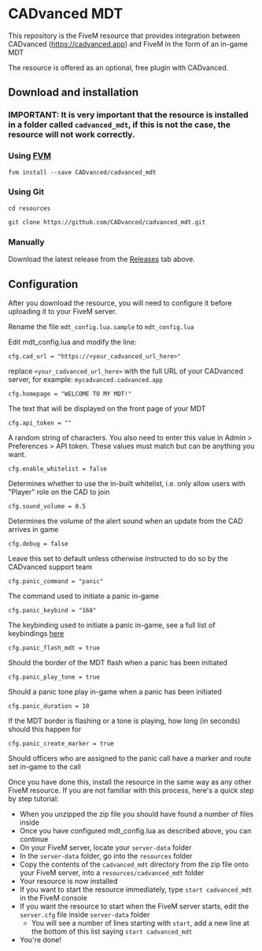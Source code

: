 # CADvanced MDT

This repository is the FiveM resource that provides integration between CADvanced (https://cadvanced.app) and FiveM in the form of an in-game MDT

The resource is offered as an optional, free plugin with CADvanced.

## Download and installation

### IMPORTANT: It is very important that the resource is installed in a folder called `cadvanced_mdt`, if this is not the case, the resource will not work correctly.


### Using [FVM](https://github.com/qlaffont/fvm-installer)

```
fvm install --save CADvanced/cadvanced_mdt
```

### Using Git

```
cd resources

git clone https://github.com/CADvanced/cadvanced_mdt.git
```

### Manually

Download the latest release from the [Releases](https://github.com/CADvanced/cadvanced_mdt/releases) tab above.

## Configuration

After you download the resource, you will need to configure it before uploading it to your FiveM server.

Rename the file `mdt_config.lua.sample` to `mdt_config.lua`

Edit mdt_config.lua and modify the line:

```
cfg.cad_url = "https://<your_cadvanced_url_here>"
```
replace `<your_cadvanced_url_here>` with the full URL of your CADvanced server, for example: `mycadvanced.cadvanced.app`

```
cfg.homepage = "WELCOME TO MY MDT!"
```
The text that will be displayed on the front page of your MDT
```
cfg.api_token = ""
```
A random string of characters. You also need to enter this value in Admin > Preferences > API token. These values must match but can be anything you want.

```
cfg.enable_whitelist = false
```
Determines whether to use the in-built whitelist, i.e. only allow users with "Player" role on the CAD to join
```
cfg.sound_volume = 0.5
```
Determines the volume of the alert sound when an update from the CAD arrives in game

```
cfg.debug = false
```
Leave this set to default unless otherwise instructed to do so by the CADvanced support team

```
cfg.panic_command = "panic"
```
The command used to initiate a panic in-game

```
cfg.panic_keybind = "168"
```
The keybinding used to initiate a panic in-game, see a full list of keybindings <a href="https://docs.fivem.net/docs/game-references/controls/">here</a>

```
cfg.panic_flash_mdt = true
```
Should the border of the MDT flash when a panic has been initiated

```
cfg.panic_play_tone = true
```
Should a panic tone play in-game when a panic has been initiated

```
cfg.panic_duration = 10
```
If the MDT border is flashing or a tone is playing, how long (in seconds) should this happen for

```
cfg.panic_create_marker = true
```
Should officers who are assigned to the panic call have a marker and route set in-game to the call


Once you have done this, install the resource in the same way as any other FiveM resource. If you are not familiar with this process, here's a quick step by step tutorial:

* When you unzipped the zip file you should have found a number of files inside
* Once you have configured mdt_config.lua as described above, you can continue
* On your FiveM server, locate your `server-data` folder
* In the `server-data` folder, go into the `resources` folder
* Copy the contents of the `cadvanced_mdt` directory from the zip file onto your FiveM server, into a `resources/cadvanced_mdt` folder
* Your resource is now installed
* If you want to start the resource immediately, type `start cadvanced_mdt` in the FiveM console
* If you want the resource to start when the FiveM server starts, edit the `server.cfg` file inside `server-data` folder
  * You will see a number of lines starting with `start`, add a new line at the bottom of this list saying `start cadvanced_mdt`
* You're done!



